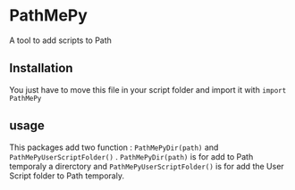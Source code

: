 # PathMePy

A tool to add scripts to Path

## Installation
You just have to move this file in your script folder and import it with `import PathMePy`

## usage
This packages add two function : 
`PathMePyDir(path)` and 
`PathMePyUserScriptFolder()` .
`PathMePyDir(path)` is for add to Path temporaly a direrctory and `PathMePyUserScriptFolder()` is for add the User Script folder to Path temporaly.